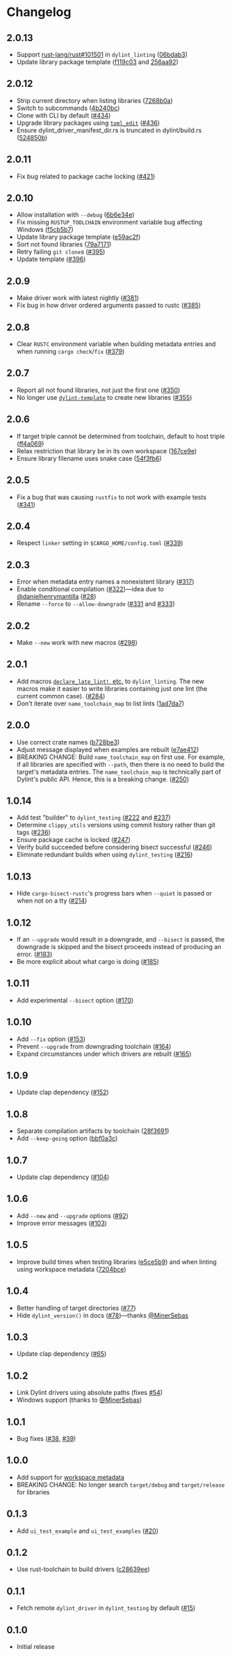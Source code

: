 # Changelog

## 2.0.13

- Support [rust-lang/rust#101501](https://github.com/rust-lang/rust/pull/101501) in `dylint_linting` ([06bdab3](https://github.com/trailofbits/dylint/commit/06bdab31922b6019757e715896077265e1d0d764))
- Update library package template ([f119c03](https://github.com/trailofbits/dylint/commit/f119c037eff9acea85a91f1f37512d53157b327a) and [256aa92](https://github.com/trailofbits/dylint/commit/256aa927e15e205b7e087f4ae36be4cba4503e92))

## 2.0.12

- Strip current directory when listing libraries ([7268b0a](https://github.com/trailofbits/dylint/commit/7268b0aaedf6b8d52a3e9bf8c5ba24a8a4cd94c6))
- Switch to subcommands ([4b240bc](https://github.com/trailofbits/dylint/commit/4b240bc5037a0feb7317f21a20445bd6e9d54f0c))
- Clone with CLI by default ([#434](https://github.com/trailofbits/dylint/pull/434))
- Upgrade library packages using [`toml_edit`](https://github.com/ordian/toml_edit) ([#436](https://github.com/trailofbits/dylint/pull/436))
- Ensure dylint_driver_manifest_dir.rs is truncated in dylint/build.rs ([524850b](https://github.com/trailofbits/dylint/commit/524850baafebfa62d578d498b660bc0011826bc6))

## 2.0.11

- Fix bug related to package cache locking ([#421](https://github.com/trailofbits/dylint/pull/421))

## 2.0.10

- Allow installation with `--debug` ([6b6e34e](https://github.com/trailofbits/dylint/commit/6b6e34e408f0bb132b6549b062cb71bab63dddfc))
- Fix missing `RUSTUP_TOOLCHAIN` environment variable bug affecting Windows ([f5cb5b7](https://github.com/trailofbits/dylint/commit/f5cb5b765573526bb08255a6c905c363ce461243))
- Update library package template ([e59ac2f](https://github.com/trailofbits/dylint/commit/e59ac2fb61f976c7516d3bc8759b85759b111a4d))
- Sort not found libraries ([79a7171](https://github.com/trailofbits/dylint/commit/79a71715d795d5d17536646f29f4534d161b7e45))
- Retry failing `git clone`s ([#395](https://github.com/trailofbits/dylint/pull/395))
- Update template ([#396](https://github.com/trailofbits/dylint/pull/396))

## 2.0.9

- Make driver work with latest nightly ([#381](https://github.com/trailofbits/dylint/pull/381))
- Fix bug in how driver ordered arguments passed to rustc ([#385](https://github.com/trailofbits/dylint/pull/385))

## 2.0.8

- Clear `RUSTC` environment variable when building metadata entries and when running `cargo check`/`fix` ([#379](https://github.com/trailofbits/dylint/pull/379))

## 2.0.7

- Report all not found libraries, not just the first one ([#350](https://github.com/trailofbits/dylint/pull/350))
- No longer use [`dylint-template`](https://github.com/trailofbits/dylint-template) to create new libraries ([#355](https://github.com/trailofbits/dylint/pull/355))

## 2.0.6

- If target triple cannot be determined from toolchain, default to host triple ([ff4a069](https://github.com/trailofbits/dylint/commit/ff4a069800c9e6d8d33ff0ed03442343234cbe9f))
- Relax restriction that library be in its own workspace ([167ce9e](https://github.com/trailofbits/dylint/commit/167ce9ed1b1f37718e83f32a4314ac1cf0dd5909))
- Ensure library filename uses snake case ([54f3fb6](https://github.com/trailofbits/dylint/commit/54f3fb69426007ca794cdfe9f8b9ebad1600d1a7))

## 2.0.5

- Fix a bug that was causing `rustfix` to not work with example tests ([#341](https://github.com/trailofbits/dylint/pull/341))

## 2.0.4

- Respect `linker` setting in `$CARGO_HOME/config.toml` ([#339](https://github.com/trailofbits/dylint/pull/339))

## 2.0.3

- Error when metadata entry names a nonexistent library ([#317](https://github.com/trailofbits/dylint/pull/317))
- Enable conditional compilation ([#322](https://github.com/trailofbits/dylint/pull/322))&mdash;idea due to [@danielhenrymantilla](https://github.com/danielhenrymantilla) ([#28](https://github.com/trailofbits/dylint/issues/28))
- Rename `--force` to `--allow-downgrade` ([#331](https://github.com/trailofbits/dylint/pull/331) and [#333](https://github.com/trailofbits/dylint/pull/333))

## 2.0.2

- Make `--new` work with new macros ([#298](https://github.com/trailofbits/dylint/pull/298))

## 2.0.1

- Add macros [`declare_late_lint!`, etc.](https://github.com/trailofbits/dylint/tree/master/utils/linting#declare_late_lint-etc) to `dylint_linting`. The new macros make it easier to write libraries containing just one lint (the current common case). ([#284](https://github.com/trailofbits/dylint/pull/284))
- Don't iterate over `name_toolchain_map` to list lints ([1ad7da7](https://github.com/trailofbits/dylint/commit/1ad7da7cace2089231cb95e9a58515f1e2b712d6))

## 2.0.0

- Use correct crate names ([b728be3](https://github.com/trailofbits/dylint/commit/b728be3b47b496cdbbcb0e27cc954f3fabf4a189))
- Adjust message displayed when examples are rebuilt ([e7ae412](https://github.com/trailofbits/dylint/commit/e7ae412d29edf69bcbb84d4f8d1cc9baf959f1d4))
- BREAKING CHANGE: Build `name_toolchain_map` on first use. For example, if all libraries are specified with `--path`, then there is no need to build the target's metadata entries. The `name_toolchain_map` is technically part of Dylint's public API. Hence, this is a breaking change. ([#250](https://github.com/trailofbits/dylint/pull/250))

## 1.0.14

- Add test "builder" to `dylint_testing` ([#222](https://github.com/trailofbits/dylint/pull/222) and [#237](https://github.com/trailofbits/dylint/pull/237))
- Determine `clippy_utils` versions using commit history rather than git tags ([#236](https://github.com/trailofbits/dylint/pull/236))
- Ensure package cache is locked ([#247](https://github.com/trailofbits/dylint/pull/247))
- Verify build succeeded before considering bisect successful ([#246](https://github.com/trailofbits/dylint/pull/246))
- Eliminate redundant builds when using `dylint_testing` ([#216](https://github.com/trailofbits/dylint/pull/216))

## 1.0.13

- Hide `cargo-bisect-rustc`'s progress bars when `--quiet` is passed or when not on a tty ([#214](https://github.com/trailofbits/dylint/pull/214))

## 1.0.12

- If an `--upgrade` would result in a downgrade, and `--bisect` is passed, the downgrade is skipped and the bisect proceeds instead of producing an error. ([#183](https://github.com/trailofbits/dylint/pull/183))
- Be more explicit about what cargo is doing ([#185](https://github.com/trailofbits/dylint/pull/185))

## 1.0.11

- Add experimental `--bisect` option ([#170](https://github.com/trailofbits/dylint/pull/170))

## 1.0.10

- Add `--fix` option ([#153](https://github.com/trailofbits/dylint/pull/153))
- Prevent `--upgrade` from downgrading toolchain ([#164](https://github.com/trailofbits/dylint/pull/164))
- Expand circumstances under which drivers are rebuilt ([#165](https://github.com/trailofbits/dylint/pull/165))

## 1.0.9

- Update clap dependency ([#152](https://github.com/trailofbits/dylint/pull/152))

## 1.0.8

- Separate compilation artifacts by toolchain ([28f3691](https://github.com/trailofbits/dylint/commit/28f3691221bc22047b9bc6d7fcefa72b038adc10))
- Add `--keep-going` option ([bbf0a3c](https://github.com/trailofbits/dylint/commit/bbf0a3c964788e86a287b49c8a9b1d5315c315e3))

## 1.0.7

- Update clap dependency ([#104](https://github.com/trailofbits/dylint/pull/104))

## 1.0.6

- Add `--new` and `--upgrade` options ([#92](https://github.com/trailofbits/dylint/pull/92))
- Improve error messages ([#103](https://github.com/trailofbits/dylint/pull/103))

## 1.0.5

- Improve build times when testing libraries ([e5ce5b9](https://github.com/trailofbits/dylint/commit/e5ce5b9583d09c57ac177bdf9f05ffe06c6550c6)) and when linting using workspace metadata ([7204bce](https://github.com/trailofbits/dylint/commit/7204bce39dc4540601e4548e695d9176e3527ed1))

## 1.0.4

- Better handling of target directories ([#77](https://github.com/trailofbits/dylint/pull/77))
- Hide `dylint_version()` in docs ([#78](https://github.com/trailofbits/dylint/pull/78))&mdash;thanks [@MinerSebas](https://github.com/MinerSebas)

## 1.0.3

- Update clap dependency ([#65](https://github.com/trailofbits/dylint/pull/65))

## 1.0.2

- Link Dylint drivers using absolute paths (fixes [#54](https://github.com/trailofbits/dylint/issues/54))
- Windows support (thanks to [@MinerSebas](https://github.com/MinerSebas))

## 1.0.1

- Bug fixes ([#38](https://github.com/trailofbits/dylint/issues/38), [#39](https://github.com/trailofbits/dylint/issues/39))

## 1.0.0

- Add support for [workspace metadata](./README.md#workspace-metadata)
- BREAKING CHANGE: No longer search `target/debug` and `target/release` for libraries

## 0.1.3

- Add `ui_test_example` and `ui_test_examples` ([#20](https://github.com/trailofbits/dylint/pull/20))

## 0.1.2

- Use rust-toolchain to build drivers ([c28639ee](https://github.com/trailofbits/dylint/commit/c28639eecefb88c2d95e67527239600867b04757))

## 0.1.1

- Fetch remote `dylint_driver` in `dylint_testing` by default ([#15](https://github.com/trailofbits/dylint/pull/15))

## 0.1.0

- Initial release
